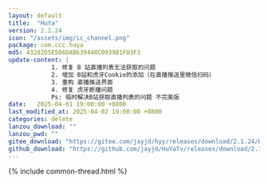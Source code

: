 ```yaml
---
layout: default
title:  "HuYa"
version: 2.1.24
icon: "/assets/img/ic_channel.png"
package: com.ccc.huya
md5: 43282D5E5D6DAB639448C0939B1F03F3
update-content: |
            1. 修复 B 站直播列表无法获取的问题
            2. 增加 B站和虎牙Cookie的添加（在直播推送里微信扫码）
            3. 重构 直播推送界面
            4. 修复 虎牙断播问题
            Ps: 临时解决B站获取直播列表的问题 不完美版
date:   2025-04-01 19:00:00 +0800
last_modified_at: 2025-04-02 19:00:00 +0800
categories: delete
lanzou_download: ""
lanzou_pwd: ""
gitee_download: "https://gitee.com/jayjd/hyy/releases/download/2.1.24/HuYa-2.1.24-20250402.apk"
github_download: "https://github.com/jayjd/HuYaTv/releases/download/2.1.24/HuYa-2.1.24-20250402.apk"
---
```

{% include common-thread.html %}